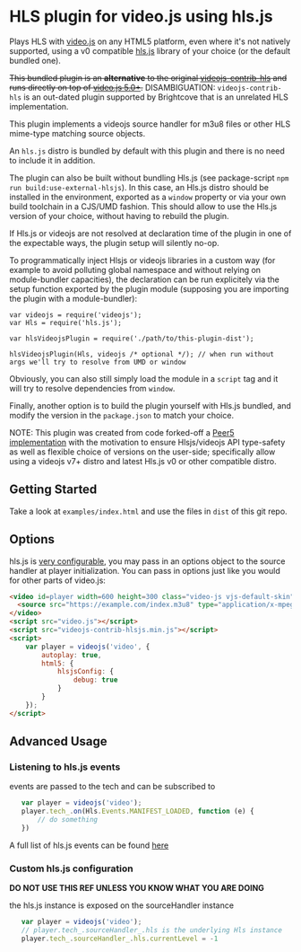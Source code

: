 # HLS plugin for video.js using hls.js
Plays HLS with [video.js](https://github.com/videojs/video.js) on any HTML5 platform, even where it's not natively supported, using  a v0 compatible [hls.js](https://github.com/video-dev/hls.js) library of your choice (or the default bundled one).

~~This bundled plugin is an **alternative** to the original [videojs-contrib-hls](https://github.com/videojs/videojs-contrib-hls) and runs directly on top of [video.js 5.0+](https://github.com/videojs/video.js).~~ DISAMBIGUATION: `videojs-contrib-hls` is an out-dated plugin supported by Brightcove that is an unrelated HLS implementation.

This plugin implements a videojs source handler for m3u8 files or other HLS mime-type matching source objects.

An `hls.js` distro is bundled by default with this plugin and there is no need to include it in addition.

The plugin can also be built without bundling Hls.js (see package-script `npm run build:use-external-hlsjs`). In this case, an Hls.js distro should be installed in the environment, exported as a  `window` property or via your own build toolchain in a CJS/UMD fashion. This should allow to use the Hls.js version of your choice, without having to rebuild the plugin.

If Hls.js or videojs are not resolved at declaration time of the plugin in one of the expectable ways, the plugin setup will silently no-op.

To programmatically inject Hlsjs or videojs libraries in a custom way (for example to avoid polluting global namespace and without relying on module-bundler capacities), the declaration can be run explicitely via the setup function exported by the plugin module (supposing you are importing the plugin with a module-bundler):

```
var videojs = require('videojs');
var Hls = require('hls.js');

var hlsVideojsPlugin = require('./path/to/this-plugin-dist');

hlsVideojsPlugin(Hls, videojs /* optional */); // when run without args we'll try to resolve from UMD or window
```

Obviously, you can also still simply load the module in a `script` tag and it will try to resolve dependencies from `window`.

Finally, another option is to build the plugin yourself with Hls.js bundled, and modify the version in the `package.json` to match your choice.

NOTE: This plugin was created from code forked-off a [Peer5 implementation](https://github.com/Peer5/videojs-contrib-hls) with the motivation to ensure Hlsjs/videojs API type-safety as well as flexible choice of versions on the user-side; specifically allow using a videojs v7+ distro and latest Hls.js v0 or other compatible distro.

## Getting Started

Take a look at `examples/index.html` and use the files in `dist` of this git repo.

## Options
hls.js is [very configurable](https://github.com/dailymotion/hls.js/blob/master/API.md#fine-tuning), you may pass in an options object to the source handler at player initialization. You can pass in options just like you would for other parts of video.js:

``` html
<video id=player width=600 height=300 class="video-js vjs-default-skin" controls>
  <source src="https://example.com/index.m3u8" type="application/x-mpegURL">
</video>
<script src="video.js"></script>
<script src="videojs-contrib-hlsjs.min.js"></script>
<script>
    var player = videojs('video', {
        autoplay: true,
        html5: {
            hlsjsConfig: {
                debug: true
            }
        }
    });
</script>
```

## Advanced Usage

### Listening to hls.js events

 events are passed to the tech and can be subscribed to

 ```js
    var player = videojs('video');
    player.tech_.on(Hls.Events.MANIFEST_LOADED, function (e) {
        // do something
    })
 ```

A full list of hls.js events can be found [here](https://github.com/video-dev/hls.js/blob/master/doc/API.md#runtime-events)

### Custom hls.js configuration

**DO NOT USE THIS REF UNLESS YOU KNOW WHAT YOU ARE DOING**

the hls.js instance is exposed on the sourceHandler instance

 ```js
    var player = videojs('video');
    // player.tech_.sourceHandler_.hls is the underlying Hls instance
    player.tech_.sourceHandler_.hls.currentLevel = -1
 ```
